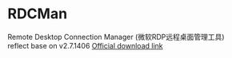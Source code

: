 # RDCMan
Remote Desktop Connection Manager (微软RDP远程桌面管理工具)  
reflect base on v2.7.1406 [Official download link](https://www.microsoft.com/en-us/download/details.aspx?id=44989)
